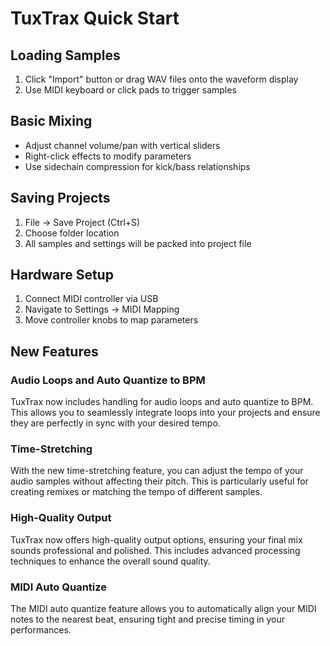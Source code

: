 # TuxTrax Quick Start

## Loading Samples
1. Click "Import" button or drag WAV files onto the waveform display
2. Use MIDI keyboard or click pads to trigger samples

## Basic Mixing
- Adjust channel volume/pan with vertical sliders
- Right-click effects to modify parameters
- Use sidechain compression for kick/bass relationships

## Saving Projects
1. File → Save Project (Ctrl+S)
2. Choose folder location
3. All samples and settings will be packed into project file

## Hardware Setup
1. Connect MIDI controller via USB
2. Navigate to Settings → MIDI Mapping
3. Move controller knobs to map parameters

## New Features

### Audio Loops and Auto Quantize to BPM

TuxTrax now includes handling for audio loops and auto quantize to BPM. This allows you to seamlessly integrate loops into your projects and ensure they are perfectly in sync with your desired tempo.

### Time-Stretching

With the new time-stretching feature, you can adjust the tempo of your audio samples without affecting their pitch. This is particularly useful for creating remixes or matching the tempo of different samples.

### High-Quality Output

TuxTrax now offers high-quality output options, ensuring your final mix sounds professional and polished. This includes advanced processing techniques to enhance the overall sound quality.

### MIDI Auto Quantize

The MIDI auto quantize feature allows you to automatically align your MIDI notes to the nearest beat, ensuring tight and precise timing in your performances.
